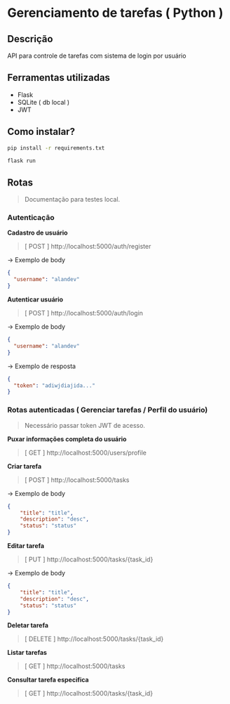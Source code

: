 # Gerenciamento de tarefas ( Python )

## Descrição
API para controle de tarefas com sistema de login por usuário 

## Ferramentas utilizadas
- Flask
- SQLite ( db local )
- JWT

## Como instalar?
```bash
pip install -r requirements.txt

flask run
```


## Rotas 
> Documentação para testes local.
### Autenticação
**Cadastro de usuário**

> [ POST ] http://localhost:5000/auth/register

-> Exemplo de body
```json
{
  "username": "alandev"
}
```

**Autenticar usuário**

> [ POST ] http://localhost:5000/auth/login

-> Exemplo de body
```json
{
  "username": "alandev"
}
```

-> Exemplo de resposta
```json
{
  "token": "adiwjdiajida..."
}

```

### Rotas autenticadas ( Gerenciar tarefas / Perfil do usuário)
> Necessário passar token JWT de acesso. 

**Puxar informações completa do usuário**

> [ GET ] http://localhost:5000/users/profile

**Criar tarefa**

> [ POST ] http://localhost:5000/tasks

-> Exemplo de body
```json
{
	"title": "title",
	"description": "desc",
	"status": "status"
}
```

**Editar tarefa**

> [ PUT ] http://localhost:5000/tasks/{task_id}

-> Exemplo de body
```json
{
	"title": "title",
	"description": "desc",
	"status": "status"
}
```

**Deletar tarefa**

> [ DELETE ] http://localhost:5000/tasks/{task_id}

**Listar tarefas**

> [ GET ] http://localhost:5000/tasks

**Consultar tarefa especifica**
> [ GET ] http://localhost:5000/tasks/{task_id}